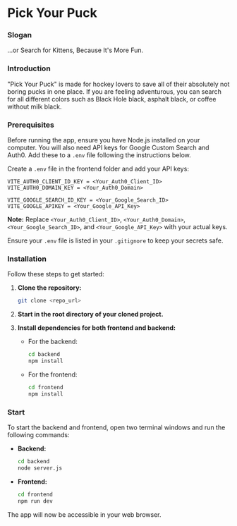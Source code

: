 # Pick Your Puck

### Slogan
...or Search for Kittens, Because It's More Fun.

### Introduction
"Pick Your Puck" is made for hockey lovers to save all of their absolutely not boring pucks in one place. If you are feeling adventurous, you can search for all different colors such as Black Hole black, asphalt black, or coffee without milk black.

### Prerequisites
Before running the app, ensure you have Node.js installed on your computer. You will also need API keys for Google Custom Search and Auth0. Add these to a `.env` file following the instructions below.

Create a `.env` file in the frontend folder and add your API keys:

```
VITE_AUTH0_CLIENT_ID_KEY = <Your_Auth0_Client_ID>
VITE_AUTH0_DOMAIN_KEY = <Your_Auth0_Domain>

VITE_GOOGLE_SEARCH_ID_KEY = <Your_Google_Search_ID>
VITE_GOOGLE_APIKEY = <Your_Google_API_Key>
```

**Note:** Replace `<Your_Auth0_Client_ID>`, `<Your_Auth0_Domain>`, `<Your_Google_Search_ID>`, and `<Your_Google_API_Key>` with your actual keys.

Ensure your `.env` file is listed in your `.gitignore` to keep your secrets safe.

### Installation
Follow these steps to get started:

1. **Clone the repository:**
   ```bash
   git clone <repo_url>
   ```

2. **Start in the root directory of your cloned project.**

3. **Install dependencies for both frontend and backend:**

   - For the backend:
     ```bash
     cd backend
     npm install
     ```

   - For the frontend:
     ```bash
     cd frontend
     npm install
     ```

### Start
To start the backend and frontend, open two terminal windows and run the following commands:

- **Backend:**
  ```bash
  cd backend
  node server.js
  ```

- **Frontend:**
  ```bash
  cd frontend
  npm run dev
  ```

The app will now be accessible in your web browser. 
